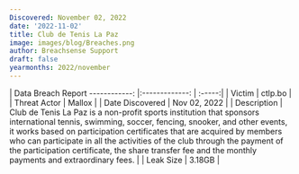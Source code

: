 ```yaml
---
Discovered: November 02, 2022
date: '2022-11-02'
title: Club de Tenis La Paz
image: images/blog/Breaches.png
author: Breachsense Support
draft: false
yearmonths: 2022/november
---
```



| Data Breach Report
------------:     |:-------------:    | :-----:|
| Victim      | ctlp.bo      | 
| Threat Actor      | Mallox      | 
| Date Discovered      | Nov 02, 2022      | 
| Description      | Club de Tenis La Paz is a non-profit sports institution that sponsors international tennis, swimming, soccer, fencing, snooker, and other events, it works based on participation certificates that are acquired by members who can participate in all the activities of the club through the payment of the participation certificate, the share transfer fee and the monthly payments and extraordinary fees.      | 
| Leak Size      | 3.18GB      | 

